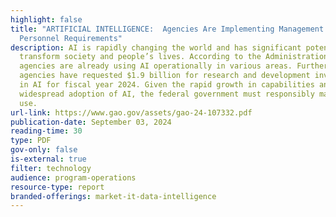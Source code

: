 ```yaml
---
highlight: false
title: "ARTIFICIAL INTELLIGENCE:  Agencies Are Implementing Management and
  Personnel Requirements"
description: AI is rapidly changing the world and has significant potential to
  transform society and people’s lives. According to the Administration,
  agencies are already using AI operationally in various areas. Further,
  agencies have requested $1.9 billion for research and development investment
  in AI for fiscal year 2024. Given the rapid growth in capabilities and
  widespread adoption of AI, the federal government must responsibly manage its
  use.
url-link: https://www.gao.gov/assets/gao-24-107332.pdf
publication-date: September 03, 2024
reading-time: 30
type: PDF
gov-only: false
is-external: true
filter: technology
audience: program-operations
resource-type: report
branded-offerings: market-it-data-intelligence
---
```

